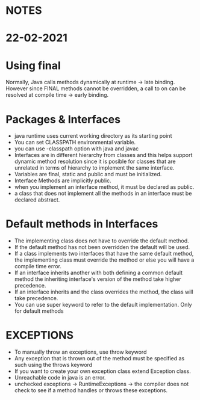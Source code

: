 # NOTES

# 22-02-2021
# Using final
Normally, Java calls methods dynamically at runtime -> late binding.
However since FINAL methods cannot be overridden, a call to on can be resolved at compile time -> early binding.

# Packages & Interfaces

* java runtime uses current working directory as its starting point
* You can set CLASSPATH environmental variable.
* you can use -classpath option with java and javac
* Interfaces are in different hierarchy from classes and this helps support dynamic method resolution since it is posible for classes that are unrelated in terms of hierarchy to implement the same interface. 
* Variables are final, static and public and must be initialized.
* Interface Methods are implicitly public.
* when you implement an interface method, it must be declared as public.
* a class that does not implement all the methods in an interface must be declared abstract.
# Default methods in Interfaces
* The implementing class does not have to override the default method.
* If the default method has not been overridden the default will be used.
* If a class implements two interfaces that have the same default method, the implementing class must override the method or else you will have a compile time error.
* If an interface inherits another with both defining a common default method the inheriting interface's version of the method take higher precedence. 
* If an interface inherits and the class overrides the method, the class will take precedence.
* You can use super keyword to refer to the default implementation. Only for default methods

# EXCEPTIONS

* To manually throw an exceptions, use throw keyword
* Any exception that is thrown out of the method must be specified as such using the throws keyword
* If you want to create your own exception class extend Exception class.
* Unreachable code in java is an error.
* unchecked exceptions -> RuntimeExceptions -> the compiler does not check to see if a method handles or throws these exceptions.

